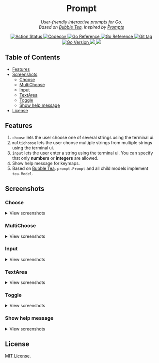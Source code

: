 <div align="center">
  <h1>Prompt</h1>
  <p>
    <i>User-friendly interactive prompts for Go.</i>
    <br />
    <i>
      Based on <a href="https://github.com/charmbracelet/bubbletea" alt="Bubble Tea">Bubble Tea</a>.
      Inspired by <a href="https://github.com/terkelg/prompts" alt="prompts">Prompts</a>
    </i>
  </p>

  <p>
    <a href="https://github.com/cqroot/prompt/actions">
      <img src="https://github.com/cqroot/prompt/workflows/test/badge.svg" alt="Action Status" />
    </a>
    <a href="https://codecov.io/gh/cqroot/prompt">
      <img src="https://codecov.io/gh/cqroot/prompt/branch/main/graph/badge.svg" alt="Codecov" />
    </a>
    <a href="https://goreportcard.com/report/github.com/cqroot/prompt">
      <img src="https://goreportcard.com/badge/github.com/cqroot/prompt" alt="Go Reference" />
    </a>
    <a href="https://pkg.go.dev/github.com/cqroot/prompt">
      <img src="https://pkg.go.dev/badge/github.com/cqroot/prompt.svg" alt="Go Reference" />
    </a>
    <a href="https://github.com/cqroot/prompt/tags">
      <img src="https://img.shields.io/github/v/tag/cqroot/prompt" alt="Git tag" />
    </a>
    <a href="https://github.com/cqroot/prompt/blob/main/go.mod">
      <img src="https://img.shields.io/github/go-mod/go-version/cqroot/prompt" alt="Go Version" />
    </a>
    <a href="https://github.com/cqroot/prompt/blob/main/LICENSE">
      <img src="https://img.shields.io/github/license/cqroot/prompt" />
    </a>
    <a href="https://github.com/cqroot/prompt/issues">
      <img src="https://img.shields.io/github/issues/cqroot/prompt" />
    </a>
  </p>
</div>

## Table of Contents

- [Features](#features)
- [Screenshots](#screenshots)
  - [Choose](#choose)
  - [MultiChoose](#multichoose)
  - [Input](#input)
  - [TextArea](#textarea)
  - [Toggle](#toggle)
  - [Show help message](#show-help-message)
- [License](#license)

## Features

1. `choose` lets the user choose one of several strings using the terminal ui.
2. `multichoose` lets the user choose multiple strings from multiple strings using the terminal ui.
3. `input` lets the user enter a string using the terminal ui.
   You can specify that only **numbers** or **integers** are allowed.
4. Show help message for keymaps.
5. Based on [Bubble Tea]("https://github.com/charmbracelet/bubbletea").
   `prompt.Prompt` and all child models implement `tea.Model`.

## Screenshots

### Choose

<details><summary>View screenshots</summary>

**Theme Default**

[example](https://github.com/cqroot/prompt/blob/main/examples/choose/main.go)

![choose](https://user-images.githubusercontent.com/46901748/218780062-a50a1043-f9ef-449a-8094-b412be831bfd.gif)

**Theme Arrow**

[example](https://github.com/cqroot/prompt/blob/main/examples/choose-theme-arrow/main.go)

![choose-theme-arrow](https://user-images.githubusercontent.com/46901748/218780071-08b71a0b-963a-4078-9ac8-14ce89b02bd1.gif)

**Theme Line**

[example](https://github.com/cqroot/prompt/blob/main/examples/choose-theme-line/main.go)

![choose-theme-line](https://user-images.githubusercontent.com/46901748/218780074-c7988e70-a51d-4101-ae38-a2388989a269.gif)

</details>

### MultiChoose

<details><summary>View screenshots</summary>

**Theme Default**

[example](https://github.com/cqroot/prompt/blob/main/examples/multichoose/main.go)

![multichoose](https://user-images.githubusercontent.com/46901748/218780644-f32430fa-9d1e-4d8a-b197-8c9d89de9317.gif)

**Theme Dot**

[example](https://github.com/cqroot/prompt/blob/main/examples/multichoose-theme-dot/main.go)

![multichoose-theme-dot](https://user-images.githubusercontent.com/46901748/218780650-f3f216a9-7670-474b-8f5a-7b705a7ae1ab.gif)

</details>

### Input

<details><summary>View screenshots</summary>

[example](https://github.com/cqroot/prompt/blob/main/examples/input/main.go)

![screenshot-input](https://user-images.githubusercontent.com/46901748/216246350-d14074b0-0895-4a0b-890f-11c0cd725a04.gif)

**Password input**

[example](https://github.com/cqroot/prompt/blob/main/examples/input-echo-password/main.go)

![screenshot-input-echo-password](https://user-images.githubusercontent.com/46901748/218309893-754711a2-88f9-42de-a20f-6a86aeefeba0.gif)

**Password input like linux (do not display any characters)**

[example](https://github.com/cqroot/prompt/blob/main/examples/input-echo-none/main.go)

![screenshot-input-echo-none](https://user-images.githubusercontent.com/46901748/218309957-468a1da3-f07c-4dc3-aa57-e1844f4f4c0e.gif)

**Only integers can be entered**

[example](https://github.com/cqroot/prompt/blob/main/examples/input-integer-only/main.go)

**Only numbers can be entered**

[example](https://github.com/cqroot/prompt/blob/main/examples/input-number-only/main.go)

**Input with validation**

[example](https://github.com/cqroot/prompt/blob/main/examples/input-with-validation/main.go)

![screenshot-input-with-validation](https://user-images.githubusercontent.com/46901748/218308650-dff43d9c-61d4-4373-8ac0-876ad2e329ae.gif)

</details>

### TextArea

<details><summary>View screenshots</summary>

[example](https://github.com/cqroot/prompt/blob/main/examples/textarea/main.go)

![screenshot-textarea](https://user-images.githubusercontent.com/46901748/218306061-d5f0ba9f-e6d5-43c8-ae04-88ae1cf8e758.gif)

</details>

### Toggle

<details><summary>View screenshots</summary>

Deprecated: use `Choose([]string{}, WithTheme(ChooseThemeLine))` instead.
[Preview](#theme-line).

</details>

### Show help message

<details><summary>View screenshots</summary>

All components support displaying help message for shortcut keys at the bottom.

![choose-with-help](https://user-images.githubusercontent.com/46901748/218780082-7808b54e-c258-427c-a91b-84b14ae7c246.gif)

Examples:

1. [Choose with help](https://github.com/cqroot/prompt/blob/main/examples/choose-with-help/main.go)
2. [MultiChoose with help](https://github.com/cqroot/prompt/blob/main/examples/multichoose-with-help/main.go)
3. [Input with help](https://github.com/cqroot/prompt/blob/main/examples/input-with-help/main.go)
4. [TextArea with help](https://github.com/cqroot/prompt/blob/main/examples/textarea-with-help/main.go)
5. [Toggle with help](https://github.com/cqroot/prompt/blob/main/examples/toggle-with-help/main.go)

![screenshot-help](https://user-images.githubusercontent.com/46901748/216308618-0b865448-23cd-4029-9a26-d6802b375fa4.png)

</details>

## License

[MIT License](https://github.com/cqroot/prompt/blob/main/LICENSE).
